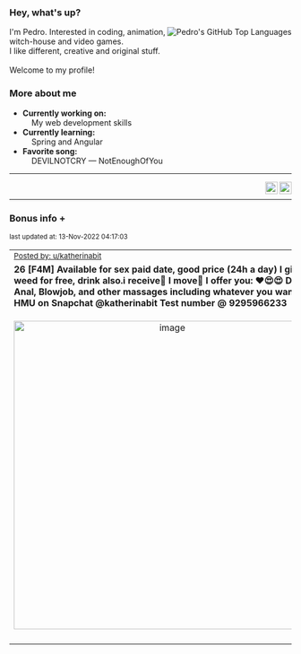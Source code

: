### Hey, what's up?
<img align="right" alt="Pedro's GitHub Top Languages" src="https://github-readme-stats.vercel.app/api/top-langs/?username=PedrosUsername&exclude_repo=HW2&layout=compact" />

I'm Pedro. Interested in coding, animation, witch-house and video games.<br>
I like different, creative and original stuff.<br><br>
Welcome to my profile!

### More about me
- **Currently working on:**  
&nbsp;&nbsp;&nbsp;&nbsp;My web development skills
- **Currently learning:**  
&nbsp;&nbsp;&nbsp;&nbsp;Spring and Angular
- **Favorite song:**  
&nbsp;&nbsp;&nbsp;&nbsp;DEVILNOTCRY — NotEnoughOfYou
___
[<img align="right" alt="LinkedIn" width="22px" src="https://cdn.jsdelivr.net/npm/simple-icons@v3/icons/linkedin.svg" />][linkedin]
&nbsp;&nbsp;
[<img align="right" alt="Email" width="22px" src="https://cdn.jsdelivr.net/npm/simple-icons@v3/icons/gmail.svg" />][gmail]
___

### Bonus info +

<p align="left"><sub>last updated at: 13-Nov-2022 04:17:03</sub></p>

|   |
| --- |
| <sub>[Posted by: u/katherinabit][source]</sub> |
| **26 [F4M] Available for sex paid date, good price (24h a day) I give weed for free, drink also.i receive🏡 I move🚙 I offer you: ❤️😍😍 Doggy, Anal, Blowjob, and other massages including whatever you want👅🍆💦HMU on Snapchat @katherinabit Test number @ 9295966233** | 
|<p align="center"> <img alt="image" src="https://i.redd.it/yna5qwzuwwy91.jpg" width="550" /> </p>|
|   |

  



  
  
  
[linkedin]: https://linkedin.com/in/pedro-h-r-gomes-8a487b14a/
[gmail]: mailto:pilique11@gmail.com
[source]: https://www.reddit.com/r/interestingasfuck/comments/yqay0t/26_f4m_available_for_sex_paid_date_good_price_24h/
[PushshiftAPI]: https://github.com/pushshift/api